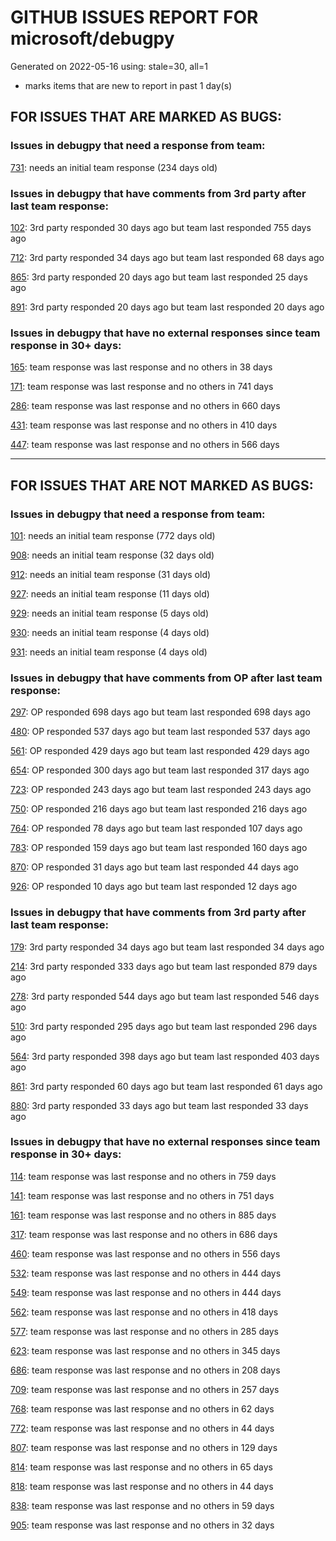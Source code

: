 
# GITHUB ISSUES REPORT FOR microsoft/debugpy


Generated on 2022-05-16 using: stale=30, all=1


* marks items that are new to report in past 1 day(s)


## FOR ISSUES THAT ARE MARKED AS BUGS:


### Issues in debugpy that need a response from team:


  [731](https://github.com/microsoft/debugpy/issues/731 "Debugger does not work with Konsole as externalTerminal"): needs an initial team response (234 days old)

### Issues in debugpy that have comments from 3rd party after last team response:


  [102](https://github.com/microsoft/debugpy/issues/102 "Gunicorn: Attach to Process Id Error - Timed out waiting for debug server to connect"): 3rd party responded 30 days ago but team last responded 755 days ago

  [712](https://github.com/microsoft/debugpy/issues/712 "notification like &quot;Failed launch debugger for child process xxxx&quot;."): 3rd party responded 34 days ago but team last responded 68 days ago

  [865](https://github.com/microsoft/debugpy/issues/865 "debugging through poetry drops subprocess"): 3rd party responded 20 days ago but team last responded 25 days ago

  [891](https://github.com/microsoft/debugpy/issues/891 "Error: Server[1] disconnected unexpectedly when typing anything in the Python debug console while debugging"): 3rd party responded 20 days ago but team last responded 20 days ago

### Issues in debugpy that have no external responses since team response in 30+ days:


  [165](https://github.com/microsoft/debugpy/issues/165 "Entry points aren't being found while test debugging"): team response was last response and no others in 38 days

  [171](https://github.com/microsoft/debugpy/issues/171 "Ctrl+C causes KeyboardInterrupt inside pydevd"): team response was last response and no others in 741 days

  [286](https://github.com/microsoft/debugpy/issues/286 "Attach to local process assumes i386 architecture? "): team response was last response and no others in 660 days

  [431](https://github.com/microsoft/debugpy/issues/431 "Debugger does not attach when running from ArcGIS Pro (Python Toolbox tool)"): team response was last response and no others in 410 days

  [447](https://github.com/microsoft/debugpy/issues/447 "Running `breakpoint()` in the watch causes buggy behaviour"): team response was last response and no others in 566 days

---

## FOR ISSUES THAT ARE NOT MARKED AS BUGS:


### Issues in debugpy that need a response from team:


  [101](https://github.com/microsoft/debugpy/issues/101 "Limitation of the number of variables"): needs an initial team response (772 days old)

  [908](https://github.com/microsoft/debugpy/issues/908 "Create persistent custom commands"): needs an initial team response (32 days old)

  [912](https://github.com/microsoft/debugpy/issues/912 "[BUG] - Single Quotes Escaped with \ On Linux"): needs an initial team response (31 days old)

  [927](https://github.com/microsoft/debugpy/issues/927 "Specifying python interpreter in launch.json doesn't work on all configurations."): needs an initial team response (11 days old)

  [929](https://github.com/microsoft/debugpy/issues/929 "Windows: debugger uses lowercase drive letter for script path"): needs an initial team response (5 days old)

  [930](https://github.com/microsoft/debugpy/issues/930 "VSCode remote ssh + debugging not working anymore"): needs an initial team response (4 days old)

  [931](https://github.com/microsoft/debugpy/issues/931 "Displaying the type (class) of variables in the &quot;Variables&quot; panel during debugging, as implemented in PyCharm"): needs an initial team response (4 days old)

### Issues in debugpy that have comments from OP after last team response:


  [297](https://github.com/microsoft/debugpy/issues/297 "Could a disable_attach API available?"): OP responded 698 days ago but team last responded 698 days ago

  [480](https://github.com/microsoft/debugpy/issues/480 "Error message for embedded python adapter timeout"): OP responded 537 days ago but team last responded 537 days ago

  [561](https://github.com/microsoft/debugpy/issues/561 "Treat mapped files as my code"): OP responded 429 days ago but team last responded 429 days ago

  [654](https://github.com/microsoft/debugpy/issues/654 "Support for supportsLoadedSourcesRequest"): OP responded 300 days ago but team last responded 317 days ago

  [723](https://github.com/microsoft/debugpy/issues/723 "Provide public API to attach debugger in excepthook and see unhandled exception"): OP responded 243 days ago but team last responded 243 days ago

  [750](https://github.com/microsoft/debugpy/issues/750 "Support PEP 582 (__pypackages__) for just-my-code and user-uncaught exceptions"): OP responded 216 days ago but team last responded 216 days ago

  [764](https://github.com/microsoft/debugpy/issues/764 "Problems with python in VSC, eg. not working logs and pathlib and importlib.util"): OP responded 78 days ago but team last responded 107 days ago

  [783](https://github.com/microsoft/debugpy/issues/783 "use vscode to remote debug python program with tmux session "): OP responded 159 days ago but team last responded 160 days ago

  [870](https://github.com/microsoft/debugpy/issues/870 "Provide APIs to stop listening / stop debugger"): OP responded 31 days ago but team last responded 44 days ago

  [926](https://github.com/microsoft/debugpy/issues/926 "VSCode debugger looks for python in a directory that does not exist even though python is being run from another environment that is active"): OP responded 10 days ago but team last responded 12 days ago

### Issues in debugpy that have comments from 3rd party after last team response:


  [179](https://github.com/microsoft/debugpy/issues/179 "Build native binaries on ci and distribute those."): 3rd party responded 34 days ago but team last responded 34 days ago

  [214](https://github.com/microsoft/debugpy/issues/214 "Step-back / Time Travel Debugging"): 3rd party responded 333 days ago but team last responded 879 days ago

  [278](https://github.com/microsoft/debugpy/issues/278 "When ungrouped, list and dict variables have inconvenient sort order"): 3rd party responded 544 days ago but team last responded 546 days ago

  [510](https://github.com/microsoft/debugpy/issues/510 "Stop at breakpoints during evaluate request (recursive debugging)"): 3rd party responded 295 days ago but team last responded 296 days ago

  [564](https://github.com/microsoft/debugpy/issues/564 "Ignore &quot;justMyCode&quot; flag when doing a step into target"): 3rd party responded 398 days ago but team last responded 403 days ago

  [861](https://github.com/microsoft/debugpy/issues/861 "Support Python 3.11 frozen modules"): 3rd party responded 60 days ago but team last responded 61 days ago

  [880](https://github.com/microsoft/debugpy/issues/880 "1.6.0: pytest is failing in random units"): 3rd party responded 33 days ago but team last responded 33 days ago

### Issues in debugpy that have no external responses since team response in 30+ days:


  [114](https://github.com/microsoft/debugpy/issues/114 "repr () not used in window displays (Issue #1661 continued)"): team response was last response and no others in 759 days

  [141](https://github.com/microsoft/debugpy/issues/141 "redirect input on debug"): team response was last response and no others in 751 days

  [161](https://github.com/microsoft/debugpy/issues/161 "Support the equivalent of Autos in VS"): team response was last response and no others in 885 days

  [317](https://github.com/microsoft/debugpy/issues/317 "Make variable order for dict keys configurable"): team response was last response and no others in 686 days

  [460](https://github.com/microsoft/debugpy/issues/460 "Cannot Attach again after disconnect"): team response was last response and no others in 556 days

  [532](https://github.com/microsoft/debugpy/issues/532 "[Investigate] Remote attach without launching adapter subprocess"): team response was last response and no others in 444 days

  [549](https://github.com/microsoft/debugpy/issues/549 "timeout or cancelling of debugpy.connect call"): team response was last response and no others in 444 days

  [562](https://github.com/microsoft/debugpy/issues/562 "Add support for terminateThreads request."): team response was last response and no others in 418 days

  [577](https://github.com/microsoft/debugpy/issues/577 "Support `restart` in terminated event in debug adapter"): team response was last response and no others in 285 days

  [623](https://github.com/microsoft/debugpy/issues/623 "Improve logging of loading of native library (used to set tracing to all threads)"): team response was last response and no others in 345 days

  [686](https://github.com/microsoft/debugpy/issues/686 "Debug inline values shows values twice"): team response was last response and no others in 208 days

  [709](https://github.com/microsoft/debugpy/issues/709 "Support pyside6 (without frame-eval mode)"): team response was last response and no others in 257 days

  [768](https://github.com/microsoft/debugpy/issues/768 "External terminal exits immediately at the end of program"): team response was last response and no others in 62 days

  [772](https://github.com/microsoft/debugpy/issues/772 "CXXABI requirement"): team response was last response and no others in 44 days

  [807](https://github.com/microsoft/debugpy/issues/807 "VS Code IDE Freezes on Remote Breakpoint"): team response was last response and no others in 129 days

  [814](https://github.com/microsoft/debugpy/issues/814 "Provide a way to notify users of where a RecursionError happens"): team response was last response and no others in 65 days

  [818](https://github.com/microsoft/debugpy/issues/818 "Could not debug remote code with dataloaders which has num_workers>0"): team response was last response and no others in 44 days

  [838](https://github.com/microsoft/debugpy/issues/838 "Debug output and watches don't use custom repr()/str() for long strings?"): team response was last response and no others in 59 days

  [905](https://github.com/microsoft/debugpy/issues/905 "Debugpy subprocess out-lives process being debugged"): team response was last response and no others in 32 days
